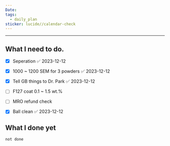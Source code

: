 ```yaml
---
Date: 
tags:
  - daily_plan
sticker: lucide//calendar-check
---
```

---
## What I need to do.

- [x] Seperation ✅ 2023-12-12
- [x] 1000 ~ 1200 SEM for 3 powders ✅ 2023-12-12
- [x] Tell GB things to Dr. Park ✅ 2023-12-12
- [ ] F127 coat 0.1 ~ 1.5 wt.%
- [ ] MRO refund check
- [x] Ball clean ✅ 2023-12-12



## What I done yet
```tasks
not done
```
